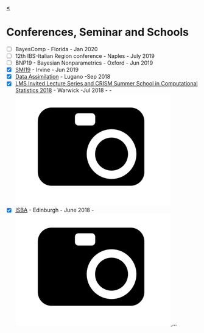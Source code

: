 [**<**](/index)

# Conferences, Seminar and Schools

- [ ] BayesComp - Florida - Jan 2020
- [ ] 12th IBS-Italian Region conference - Naples - July 2019
- [ ] BNP19 - Bayesian Nonparametrics - Oxford - Jun 2019
- [x] [SMI19](/pages/SMI19) - Irvine - Jun 2019
- [x] [Data Assimilation](/pages/lug) - Lugano -Sep 2018
- [x] [LMS Invited Lecture Series and CRISM Summer School in Computational Statistics 2018](/pages/Warwick18) - Warwick -Jul 2018 - - [ ![|2x2,20%](/images/cam.png) ](/pages/Warwick18)
- [x] [ISBA](https://bayesian.org/isba2018/) - Edinburgh - June 2018 - [ ![|5x5,20%](/images/cam.png) ](/pages/isba)
...
